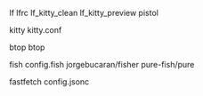 lf
  lfrc
  lf_kitty_clean
  lf_kitty_preview
  pistol

kitty 
  kitty.conf

btop
  btop

fish
  config.fish
  jorgebucaran/fisher
  pure-fish/pure

fastfetch
  config.jsonc
